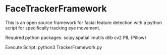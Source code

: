 # FaceTrackerFramework
This is an open source framework for facial feature detection with a python script for specifically tracking eye movement.

Required python packages:
scipy.spatial
imutils
dlib
cv2
PIL (Pillow)


Execute Script:
python3 TrackerFramework.py
